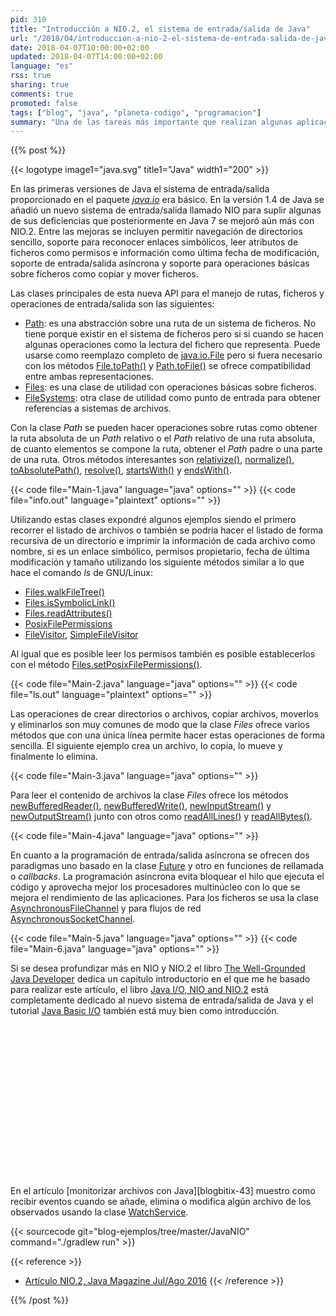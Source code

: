 ```yaml
---
pid: 310
title: "Introducción a NIO.2, el sistema de entrada/salida de Java"
url: "/2018/04/introduccion-a-nio-2-el-sistema-de-entrada-salida-de-java/"
date: 2018-04-07T10:00:00+02:00
updated: 2018-04-07T14:00:00+02:00
language: "es"
rss: true
sharing: true
comments: true
promoted: false
tags: ["blog", "java", "planeta-codigo", "programacion"]
summary: "Una de las tareas más importante que realizan algunas aplicaciones es el manejo de la entrada y salida ya sea al sistema de ficheros o a la red. Desde las versiones iniciales de Java se ha mejorado soporte añadiendo programación asíncrona de E/S, permitir obtener información de atributos propios del sistema de archivos, reconocimiento de enlaces simbólicos y facilitado de algunas operaciones básicas."
---
```


{{% post %}}

{{< logotype image1="java.svg" title1="Java" width1="200" >}}

En las primeras versiones de Java el sistema de entrada/salida proporcionado en el paquete [_java.io_](https://docs.oracle.com/javase/10/docs/api/java/io/package-summary.html) era básico. En la versión 1.4 de Java se añadió un nuevo sistema de entrada/salida llamado NIO para suplir algunas de sus deficiencias que posteriormente en Java 7 se mejoró aún más con NIO.2. Entre las mejoras se incluyen permitir navegación de directorios sencillo, soporte para reconocer enlaces simbólicos, leer atributos de ficheros como permisos e información como última fecha de modificación, soporte de entrada/salida asíncrona y soporte para operaciones básicas sobre ficheros como copiar y mover ficheros.

Las clases principales de esta nueva API para el manejo de rutas, ficheros y operaciones de entrada/salida son las siguientes:

* [Path](https://docs.oracle.com/javase/10/docs/api/java/nio/file/Path.html): es una abstracción sobre una ruta de un sistema de ficheros. No tiene porque existir en el sistema de ficheros pero si si cuando se hacen algunas operaciones como la lectura del fichero que representa. Puede usarse como reemplazo completo de [java.io.File](https://docs.oracle.com/javase/10/docs/api/java/io/File.html) pero si fuera necesario con los métodos [File.toPath()](https://docs.oracle.com/javase/10/docs/api/java/io/File.html#toPath()) y [Path.toFile()](https://docs.oracle.com/javase/10/docs/api/java/nio/file/Path.html#toFile()) se ofrece compatibilidad entre ambas representaciones.
* [Files](https://docs.oracle.com/javase/10/docs/api/java/nio/file/Files.html): es una clase de utilidad con operaciones básicas sobre ficheros.
* [FileSystems](https://docs.oracle.com/javase/10/docs/api/java/nio/file/FileSystems.html): otra clase de utilidad como punto de entrada para obtener referencias a sistemas de archivos.

Con la clase _Path_ se pueden hacer operaciones sobre rutas como obtener la ruta absoluta de un _Path_ relativo o el _Path_ relativo de una ruta absoluta, de cuanto elementos se compone la ruta, obtener el _Path_ padre o una parte de una ruta. Otros métodos interesantes son [relativize()](https://docs.oracle.com/javase/10/docs/api/java/nio/file/Path.html#relativize(java.nio.file.Path)), [normalize()](https://docs.oracle.com/javase/10/docs/api/java/nio/file/Path.html#normalize()), [toAbsolutePath()](https://docs.oracle.com/javase/10/docs/api/java/nio/file/Path.html#toAbsolutePath()), [resolve()](https://docs.oracle.com/javase/10/docs/api/java/nio/file/Path.html#resolve(java.nio.file.Path)), [startsWith()](https://docs.oracle.com/javase/10/docs/api/java/nio/file/Path.html#startsWith(java.nio.file.Path)) y [endsWith()](https://docs.oracle.com/javase/10/docs/api/java/nio/file/Path.html#endsWith(java.nio.file.Path)).

{{< code file="Main-1.java" language="java" options="" >}}
{{< code file="info.out" language="plaintext" options="" >}}

Utilizando estas clases expondré algunos ejemplos siendo el primero recorrer el listado de archivos o también se podría hacer el listado de forma recursiva de un directorio e imprimir la información de cada archivo como nombre, si es un enlace simbólico, permisos propietario, fecha de última modificación y tamaño utilizando los siguiente métodos similar a lo que hace el comando _ls_ de GNU/Linux:

* [Files.walkFileTree()](https://docs.oracle.com/javase/10/docs/api/java/nio/file/Files.html#walkFileTree(java.nio.file.Path,java.nio.file.FileVisitor))
* [Files.isSymbolicLink()](https://docs.oracle.com/javase/10/docs/api/java/nio/file/Files.html#isSymbolicLink(java.nio.file.Path))
* [Files.readAttributes()](https://docs.oracle.com/javase/10/docs/api/java/nio/file/Files.html#readAttributes(java.nio.file.Path,java.lang.String,java.nio.file.LinkOption...))
* [PosixFilePermissions](https://docs.oracle.com/javase/10/docs/api/java/nio/file/attribute/PosixFilePermissions.html)
* [FileVisitor](https://docs.oracle.com/javase/10/docs/api/java/nio/file/FileVisitor.html), [SimpleFileVisitor](https://docs.oracle.com/javase/10/docs/api/java/nio/file/SimpleFileVisitor.html)

Al igual que es posible leer los permisos también es posible establecerlos con el método [Files.setPosixFilePermissions()](https://docs.oracle.com/javase/10/docs/api/java/nio/file/Files.html#setPosixFilePermissions(java.nio.file.Path,java.util.Set)).

{{< code file="Main-2.java" language="java" options="" >}}
{{< code file="ls.out" language="plaintext" options="" >}}

Las operaciones de crear directorios o archivos, copiar archivos, moverlos y eliminarlos son muy comunes de modo que la clase _Files_ ofrece varios métodos que con una única línea permite hacer estas operaciones de forma sencilla. El siguiente ejemplo crea un archivo, lo copia, lo mueve y finalmente lo elimina.

{{< code file="Main-3.java" language="java" options="" >}}

Para leer el contenido de archivos la clase _Files_ ofrece los métodos [newBufferedReader()](https://docs.oracle.com/javase/10/docs/api/java/nio/file/Files.html#newBufferedReader(java.nio.file.Path)), [newBufferedWrite()](https://docs.oracle.com/javase/10/docs/api/java/nio/file/Files.html#newBufferedWriter(java.nio.file.Path,java.nio.charset.Charset,java.nio.file.OpenOption...)), [newInputStream()](https://docs.oracle.com/javase/10/docs/api/java/nio/file/Files.html#newInputStream(java.nio.file.Path,java.nio.file.OpenOption...)) y [newOutputStream()](https://docs.oracle.com/javase/10/docs/api/java/nio/file/Files.html#newOutputStream(java.nio.file.Path,java.nio.file.OpenOption...)) junto con otros como [readAllLines()](https://docs.oracle.com/javase/10/docs/api/java/nio/file/Files.html#readAllLines(java.nio.file.Path,java.nio.charset.Charset)) y [readAllBytes()](https://docs.oracle.com/javase/10/docs/api/java/nio/file/Files.html#readAllBytes(java.nio.file.Path)).

{{< code file="Main-4.java" language="java" options="" >}}

En cuanto a la programación de entrada/salida asíncrona se ofrecen dos paradigmas uno basado en la clase [Future](https://docs.oracle.com/javase/10/docs/api/java/util/concurrent/Future.html) y otro en funciones de rellamada o _callbacks_. La programación asíncrona evita bloquear el hilo que ejecuta el código y aprovecha mejor los procesadores multinúcleo con lo que se mejora el rendimiento de las aplicaciones. Para los ficheros se usa la clase [AsynchronousFileChannel](https://docs.oracle.com/javase/10/docs/api/java/nio/channels/AsynchronousFileChannel.html) y para flujos de red [AsynchronousSocketChannel](https://docs.oracle.com/javase/10/docs/api/java/nio/channels/AsynchronousSocketChannel.html).

{{< code file="Main-5.java" language="java" options="" >}}
{{< code file="Main-6.java" language="java" options="" >}}

Si se desea profundizar más en NIO y NIO.2 el libro [The Well-Grounded Java Developer](https://amzn.to/2JsEIao) dedica un capítulo introductorio en el que me he basado para realizar este artículo, el libro [Java I/O, NIO and NIO.2](https://amzn.to/2q7qMdN) está completamente dedicado al nuevo sistema de entrada/salida de Java y el tutorial [Java Basic I/O](https://docs.oracle.com/javase/tutorial/essential/io/index.html) también está muy bien como introducción.

<div class="media-amazon">
    <iframe style="width:120px;height:240px;" marginwidth="0" marginheight="0" scrolling="no" frameborder="0" data-src="//rcm-eu.amazon-adsystem.com/e/cm?lt1=_blank&bc1=000000&IS2=1&bg1=FFFFFF&fc1=000000&lc1=0000FF&t=blobit-21&o=30&p=8&l=as4&m=amazon&f=ifr&ref=as_ss_li_til&asins=1617290068&linkId=61507308185711a0af4b5ed5ab70b62b" class="lozad"></iframe>
    <iframe style="width:120px;height:240px;" marginwidth="0" marginheight="0" scrolling="no" frameborder="0" data-src="//rcm-eu.amazon-adsystem.com/e/cm?lt1=_blank&bc1=000000&IS2=1&bg1=FFFFFF&fc1=000000&lc1=0000FF&t=blobit-21&o=30&p=8&l=as4&m=amazon&f=ifr&ref=as_ss_li_til&asins=1484215664&linkId=d748ea086bd02aa68dd0b27945514558" class="lozad"></iframe>
</div>

En el artículo [monitorizar archivos con Java][blogbitix-43] muestro como recibir eventos cuando se añade, elimina o modifica algún archivo de los observados usando la clase [WatchService](https://docs.oracle.com/javase/10/docs/api/java/nio/file/WatchService.html).

{{< sourcecode git="blog-ejemplos/tree/master/JavaNIO" command="./gradlew run" >}}

{{< reference >}}
* [Artículo NIO.2, Java Magazine Jul/Ago 2016](http://www.javamagazine.mozaicreader.com/JulyAug2016/Twitter)
{{< /reference >}}

{{% /post %}}
